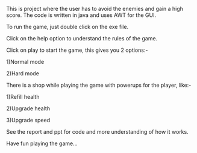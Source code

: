 This is project where the user has to avoid the enemies and gain a high score. The code is written in java and uses AWT for the GUI. 

To run the game, just double click on the exe file.

Click on the help option to understand the rules of the game.

Click on play to start the game, this gives you 2 options:-

  1)Normal mode
  
  2)Hard mode
  
There is a shop while playing the game with powerups for the player, like:-

  1)Refill health

  2)Upgrade health

  3)Upgrade speed
  
See the report and ppt for code and more understanding of how it works.

Have fun playing the game...
